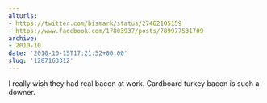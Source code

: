 ```yaml
---
alturls:
- https://twitter.com/bismark/status/27462105159
- https://www.facebook.com/17803937/posts/789977531709
archive:
- 2010-10
date: '2010-10-15T17:21:52+00:00'
slug: '1287163312'
---
```


I really wish they had real bacon at work.  Cardboard turkey bacon is such a downer.

